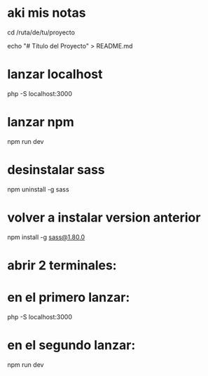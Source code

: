 # aki mis notas
cd /ruta/de/tu/proyecto

echo "# Título del Proyecto" > README.md


# lanzar localhost
php -S localhost:3000

# lanzar npm
npm run dev


# desinstalar sass
npm uninstall -g sass

# volver a instalar version anterior 
npm install -g sass@1.80.0


# abrir 2 terminales: 
# en el primero lanzar:
php -S localhost:3000

# en el segundo lanzar:
npm run dev


